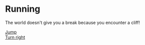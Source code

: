 # Running

The world doesn't give you a break because you encounter a cliff!

[Jump](jump.md)  
[Turn right](turnright.md)